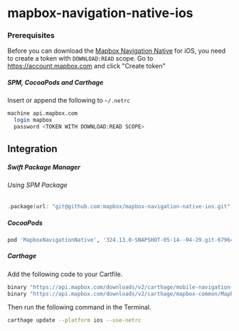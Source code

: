 # mapbox-navigation-native-ios

### Prerequisites

Before you can download the [Mapbox Navigation Native](https://github.com/mapbox/mapbox-navigation-native) for iOS, you need to create a token with `DOWNLOAD:READ` scope.
Go to https://account.mapbox.com and click "Create token"

##### SPM, CocoaPods and Carthage
Insert or append the following to `~/.netrc`

```bash
machine api.mapbox.com
  login mapbox
  password <TOKEN WITH DOWNLOAD:READ SCOPE>
```

## Integration

##### Swift Package Manager

###### Using SPM Package

```swift
.package(url: "git@github.com:mapbox/mapbox-navigation-native-ios.git", from: "324.13.0-SNAPSHOT-05-14--04-29.git-679649e-SNAPSHOT.0514T1854Z.0bd25f9"),
```

##### CocoaPods

```ruby
pod 'MapboxNavigationNative', '324.13.0-SNAPSHOT-05-14--04-29.git-679649e-SNAPSHOT.0514T1854Z.0bd25f9'
```

##### Carthage

Add the following code to your Cartfile.

```bash
binary "https://api.mapbox.com/downloads/v2/carthage/mobile-navigation-native/MapboxNavigationNative.json" == 324.13.0-SNAPSHOT-05-14--04-29.git-679649e-SNAPSHOT.0514T1854Z.0bd25f9
binary "https://api.mapbox.com/downloads/v2/carthage/mapbox-common/MapboxCommon-ios.json" == 24.13.0-SNAPSHOT-05-14--04-29.git-679649e
```

Then run the following command in the Terminal.
```bash
carthage update --platform ios --use-netrc
```
